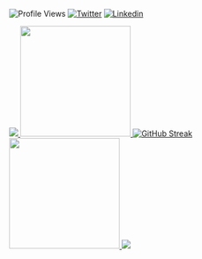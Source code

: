 ![Profile Views](https://komarev.com/ghpvc/?username=APstarts&label=👁️)
[![Twitter](https://img.shields.io/twitter/follow/ca_anurag_pal?label=Follow)](https://twitter.com/intent/follow?screen_name=sandeep15d)
[![Linkedin](https://img.shields.io/badge/-Connect-blue?style=flat-square&logo=Linkedin&logoColor=white&link=https://www.linkedin.com/in/anuragpal27/)](https://www.linkedin.com/in/anuragpal27/)


<a href="https://github.com/APstarts">
  <img src="https://github-contributor-stats.vercel.app/api?username=APstarts&title_color=006AFF&text_color=417E87&icon_color=0579C3&bg_color=ffffff00&hide_border=true&show_icons=true&include_all_commits=true&count_private=true&disable_animations=true" />
</a>
<a href="https://github.com/APstarts">
  <img height=200 src="https://github-readme-stats.vercel.app/api?username=APstarts&hide_border=true&show_icons=true&include_all_commits=true&count_private=true&disable_animations=true&rank_icon=percentile&theme=transparent" />
</a>
<a href="https://github.com/APstarts">
<img src="https://streak-stats.demolab.com?user=APstarts&theme=transparent&hide_border=true" alt="GitHub Streak" />
</a>
<a href="https://github.com/APstarts">
  <img height=200 src="https://github-readme-stats.vercel.app/api/top-langs/?username=APstarts&layout=donut&hide_border=true&show_icons=true&include_all_commits=true&count_private=true&disable_animations=true&theme=transparent" />
</a>
<a href="https://github.com/APstarts">
  <img src="https://github-readme-activity-graph.vercel.app/graph?username=APstarts&bg_color=0000000&color=0579C3&line=0579C3&point=417E87&area_color=006AFF&area=true&hide_border=true" />
</a>
